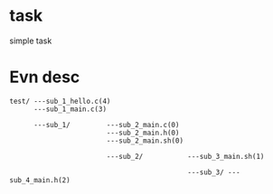task
====

simple task

Evn desc
===

	test/ ---sub_1_hello.c(4)
		  ---sub_1_main.c(3)

		  ---sub_1/ 		---sub_2_main.c(0)
							---sub_2_main.h(0)
							---sub_2_main.sh(0)

							---sub_2/ 			---sub_3_main.sh(1)

												---sub_3/ ---sub_4_main.h(2)
